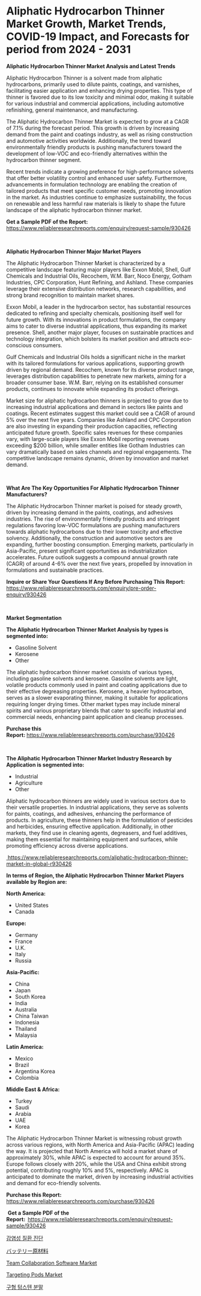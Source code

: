 <p><h1>Aliphatic Hydrocarbon Thinner Market Growth, Market Trends, COVID-19 Impact, and Forecasts for period from 2024 - 2031</h1></p><p><strong>Aliphatic Hydrocarbon Thinner Market Analysis and Latest Trends</strong></p>
<p><p>Aliphatic Hydrocarbon Thinner is a solvent made from aliphatic hydrocarbons, primarily used to dilute paints, coatings, and varnishes, facilitating easier application and enhancing drying properties. This type of thinner is favored due to its low toxicity and minimal odor, making it suitable for various industrial and commercial applications, including automotive refinishing, general maintenance, and manufacturing.</p><p>The Aliphatic Hydrocarbon Thinner Market is expected to grow at a CAGR of 7.1% during the forecast period. This growth is driven by increasing demand from the paint and coatings industry, as well as rising construction and automotive activities worldwide. Additionally, the trend toward environmentally friendly products is pushing manufacturers toward the development of low-VOC and eco-friendly alternatives within the hydrocarbon thinner segment.</p><p>Recent trends indicate a growing preference for high-performance solvents that offer better volatility control and enhanced user safety. Furthermore, advancements in formulation technology are enabling the creation of tailored products that meet specific customer needs, promoting innovation in the market. As industries continue to emphasize sustainability, the focus on renewable and less harmful raw materials is likely to shape the future landscape of the aliphatic hydrocarbon thinner market.</p></p>
<p><strong>Get a Sample PDF of the Report:&nbsp;</strong> <a href="https://www.reliableresearchreports.com/enquiry/request-sample/930426">https://www.reliableresearchreports.com/enquiry/request-sample/930426</a></p>
<p>&nbsp;</p>
<p><strong>Aliphatic Hydrocarbon Thinner Major Market Players</strong></p>
<p><p>The Aliphatic Hydrocarbon Thinner Market is characterized by a competitive landscape featuring major players like Exxon Mobil, Shell, Gulf Chemicals and Industrial Oils, Recochem, W.M. Barr, Noco Energy, Gotham Industries, CPC Corporation, Hunt Refining, and Ashland. These companies leverage their extensive distribution networks, research capabilities, and strong brand recognition to maintain market shares.</p><p>Exxon Mobil, a leader in the hydrocarbon sector, has substantial resources dedicated to refining and specialty chemicals, positioning itself well for future growth. With its innovations in product formulations, the company aims to cater to diverse industrial applications, thus expanding its market presence. Shell, another major player, focuses on sustainable practices and technology integration, which bolsters its market position and attracts eco-conscious consumers.</p><p>Gulf Chemicals and Industrial Oils holds a significant niche in the market with its tailored formulations for various applications, supporting growth driven by regional demand. Recochem, known for its diverse product range, leverages distribution capabilities to penetrate new markets, aiming for a broader consumer base. W.M. Barr, relying on its established consumer products, continues to innovate while expanding its product offerings.</p><p>Market size for aliphatic hydrocarbon thinners is projected to grow due to increasing industrial applications and demand in sectors like paints and coatings. Recent estimates suggest this market could see a CAGR of around 5% over the next five years. Companies like Ashland and CPC Corporation are also investing in expanding their production capacities, reflecting anticipated future growth. Specific sales revenues for these companies vary, with large-scale players like Exxon Mobil reporting revenues exceeding $200 billion, while smaller entities like Gotham Industries can vary dramatically based on sales channels and regional engagements. The competitive landscape remains dynamic, driven by innovation and market demand.</p></p>
<p>&nbsp;</p>
<p><strong>What Are The Key Opportunities For Aliphatic Hydrocarbon Thinner Manufacturers?</strong></p>
<p><p>The Aliphatic Hydrocarbon Thinner market is poised for steady growth, driven by increasing demand in the paints, coatings, and adhesives industries. The rise of environmentally friendly products and stringent regulations favoring low-VOC formulations are pushing manufacturers towards aliphatic hydrocarbons due to their lower toxicity and effective solvency. Additionally, the construction and automotive sectors are expanding, further boosting consumption. Emerging markets, particularly in Asia-Pacific, present significant opportunities as industrialization accelerates. Future outlook suggests a compound annual growth rate (CAGR) of around 4-6% over the next five years, propelled by innovation in formulations and sustainable practices.</p></p>
<p><strong>Inquire or Share Your Questions If Any Before Purchasing This Report:</strong> <a href="https://www.reliableresearchreports.com/enquiry/pre-order-enquiry/930426">https://www.reliableresearchreports.com/enquiry/pre-order-enquiry/930426</a></p>
<p>&nbsp;</p>
<p><strong>Market Segmentation</strong></p>
<p><strong>The Aliphatic Hydrocarbon Thinner Market Analysis by types is segmented into:</strong></p>
<p><ul><li>Gasoline Solvent</li><li>Kerosene</li><li>Other</li></ul></p>
<p><p>The aliphatic hydrocarbon thinner market consists of various types, including gasoline solvents and kerosene. Gasoline solvents are light, volatile products commonly used in paint and coating applications due to their effective degreasing properties. Kerosene, a heavier hydrocarbon, serves as a slower evaporating thinner, making it suitable for applications requiring longer drying times. Other market types may include mineral spirits and various proprietary blends that cater to specific industrial and commercial needs, enhancing paint application and cleanup processes.</p></p>
<p><strong>Purchase this Report:&nbsp;</strong><a href="https://www.reliableresearchreports.com/purchase/930426">https://www.reliableresearchreports.com/purchase/930426</a></p>
<p>&nbsp;</p>
<p><strong>The Aliphatic Hydrocarbon Thinner Market Industry Research by Application is segmented into:</strong></p>
<p><ul><li>Industrial</li><li>Agriculture</li><li>Other</li></ul></p>
<p><p>Aliphatic hydrocarbon thinners are widely used in various sectors due to their versatile properties. In industrial applications, they serve as solvents for paints, coatings, and adhesives, enhancing the performance of products. In agriculture, these thinners help in the formulation of pesticides and herbicides, ensuring effective application. Additionally, in other markets, they find use in cleaning agents, degreasers, and fuel additives, making them essential for maintaining equipment and surfaces, while promoting efficiency across diverse applications.</p></p>
<p><a href="https://www.reliableresearchreports.com/aliphatic-hydrocarbon-thinner-market-in-global-r930426">&nbsp;https://www.reliableresearchreports.com/aliphatic-hydrocarbon-thinner-market-in-global-r930426</a></p>
<p><strong>In terms of Region, the Aliphatic Hydrocarbon Thinner Market Players available by Region are:</strong></p>
<p>
    <p> <strong> North America: </strong>
        <ul>
            <li>United States</li>
            <li>Canada</li>
        </ul>
        </p> 
    <p> <strong> Europe: </strong>
        <ul>
            <li>Germany</li>
            <li>France</li>
            <li>U.K.</li>
            <li>Italy</li>
            <li>Russia</li>
        </ul>
        </p> 
    <p> <strong> Asia-Pacific: </strong>
        <ul>
            <li>China</li>
            <li>Japan</li>
            <li>South Korea</li>
            <li>India</li>
            <li>Australia</li>
            <li>China Taiwan</li>
            <li>Indonesia</li>
            <li>Thailand</li>
            <li>Malaysia</li>
        </ul>
        </p> 
    <p> <strong> Latin America: </strong>
        <ul>
            <li>Mexico</li>
            <li>Brazil</li>
            <li>Argentina Korea</li>
            <li>Colombia</li>
        </ul>
        </p> 
    <p> <strong> Middle East & Africa: </strong>
        <ul>
            <li>Turkey</li>
            <li>Saudi</li>
            <li>Arabia</li>
            <li>UAE</li>
            <li>Korea</li>
        </ul>
    </p>
    </p>
<p><p>The Aliphatic Hydrocarbon Thinner Market is witnessing robust growth across various regions, with North America and Asia-Pacific (APAC) leading the way. It is projected that North America will hold a market share of approximately 30%, while APAC is expected to account for around 35%. Europe follows closely with 20%, while the USA and China exhibit strong potential, contributing roughly 10% and 5%, respectively. APAC is anticipated to dominate the market, driven by increasing industrial activities and demand for eco-friendly solvents.</p></p>
<p><strong>Purchase this Report: </strong><a href="https://www.reliableresearchreports.com/purchase/930426">https://www.reliableresearchreports.com/purchase/930426</a></p>
<p>&nbsp;<strong>Get a Sample PDF of the Report:&nbsp;&nbsp;</strong><a href="https://www.reliableresearchreports.com/enquiry/request-sample/930426">https://www.reliableresearchreports.com/enquiry/request-sample/930426</a></p>
<p><strong></strong></p>
<p><p><a href="https://medium.com/@gabrielblanda5656/infectious-diseases-diagnostic-market-%EC%9D%98-%EA%B8%80%EB%A1%9C%EB%B2%8C-%EC%8B%9C%EC%9E%A5-%EA%B0%9C%EC%9A%94%EB%8A%94-%EC%A0%84-%EC%84%B8%EA%B3%84-%EB%B0%8F-%EC%A3%BC%EC%9A%94-%EC%8B%9C%EC%9E%A5%EC%9D%98-%EC%82%B0%EC%97%85%EC%97%90-%EC%98%81%ED%96%A5%EC%9D%84-%EB%AF%B8%EC%B9%98%EB%8A%94-%EC%A3%BC%EC%9A%94-%ED%8A%B8%EB%A0%8C%EB%93%9C%EC%97%90-%EB%8C%80%ED%95%9C-%EB%8F%85%ED%8A%B9%ED%95%9C-%EA%B4%80%EC%A0%90%EC%9D%84-619133441c04">감염성 질환 진단</a></p><p><a href="https://medium.com/@cryptoasu_20150/battery-raw-materials-market-%E3%81%AF-%E3%82%B3%E3%82%B9%E3%83%88%E7%AE%A1%E7%90%86%E3%81%A8%E5%8A%B9%E7%8E%87%E5%90%91%E4%B8%8A%E3%82%92%E5%84%AA%E5%85%88%E3%81%97%E3%81%BE%E3%81%99-%E3%81%95%E3%82%89%E3%81%AB-%E5%A0%B1%E5%91%8A%E6%9B%B8%E3%81%AF%E5%B8%82%E5%A0%B4%E3%81%AE%E9%9C%80%E8%A6%81%E9%9D%A2%E3%81%A8%E4%BE%9B%E7%B5%A6%E9%9D%A2%E3%81%AE%E4%B8%A1%E6%96%B9%E3%82%92%E3%82%AB%E3%83%90%E3%83%BC%E3%81%97%E3%81%A6%E3%81%84%E3%81%BE%E3%81%99-battery-raw-cabdd1ff5d2e">バッテリー原材料</a></p><p><a href="https://www.linkedin.com/pulse/mapping-team-collaboration-software-market-trends-challenges-xsywf?trackingId=ib8tpn2vQeSBwEDBUorT6g%3D%3D">Team Collaboration Software Market</a></p><p><a href="https://www.linkedin.com/pulse/targeting-pods-market-trends-strategic-insights-2024-2031-ln2te?trackingId=vGhO0hw4RAmflx71jHrG6w%3D%3D">Targeting Pods Market</a></p><p><a href="https://medium.com/@lorenzogirl/%EA%B8%80%EB%A1%9C%EB%B2%8C-%EA%B5%AC%ED%98%95-%ED%85%85%EC%8A%A4%ED%85%90-%EB%B6%84%EB%A7%90-%EC%8B%9C%EC%9E%A5-%EC%8B%9C%EC%9E%A5-%EC%A0%90%EC%9C%A0%EC%9C%A8-%EC%8B%9C%EC%9E%A5-%EB%8F%99%ED%96%A5-%EB%B0%8F-%EB%AF%B8%EB%9E%98-%EC%84%B1%EC%9E%A5-%ED%83%90%EC%83%89-8b1d3e4e14e1">구형 텅스텐 분말</a></p></p>